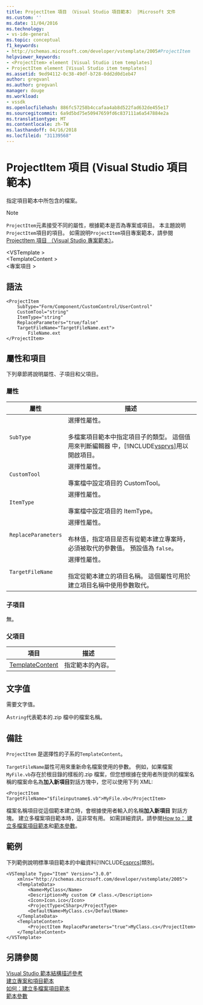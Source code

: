 ```yaml
---
title: ProjectItem 項目 （Visual Studio 項目範本） |Microsoft 文件
ms.custom: ''
ms.date: 11/04/2016
ms.technology:
- vs-ide-general
ms.topic: conceptual
f1_keywords:
- http://schemas.microsoft.com/developer/vstemplate/2005#ProjectItem
helpviewer_keywords:
- <ProjectItem> element [Visual Studio item templates]
- ProjectItem element [Visual Studio item templates]
ms.assetid: 9ed94112-0c38-49df-b728-0dd2d0d1eb47
author: gregvanl
ms.author: gregvanl
manager: douge
ms.workload:
- vssdk
ms.openlocfilehash: 886fc57258b4ccafaa4ab8d522fad632de455e17
ms.sourcegitcommit: 6a9d5bd75e50947659fd6c837111a6a547884e2a
ms.translationtype: MT
ms.contentlocale: zh-TW
ms.lasthandoff: 04/16/2018
ms.locfileid: "31139568"
---
```

# <a name="projectitem-element-visual-studio-item-templates"></a>ProjectItem 項目 (Visual Studio 項目範本)
指定項目範本中所包含的檔案。  
  
> [!NOTE]
>  `ProjectItem`元素接受不同的屬性，根據範本是否為專案或項目。 本主題說明`ProjectItem`項目的項目。 如需說明`ProjectItem`項目專案範本，請參閱[ProjectItem 項目 （Visual Studio 專案範本）](../extensibility/projectitem-element-visual-studio-project-templates.md)。  
  
 \<VSTemplate >  
 \<TemplateContent >  
 \<專案項目 >  
  
## <a name="syntax"></a>語法  
  
```  
<ProjectItem  
    SubType="Form/Component/CustomControl/UserControl"  
    CustomTool="string"  
    ItemType="string"  
    ReplaceParameters="true/false"  
    TargetFileName="TargetFileName.ext">  
        FileName.ext  
</ProjectItem>  
```  
  
## <a name="attributes-and-elements"></a>屬性和項目  
 下列章節將說明屬性、子項目和父項目。  
  
### <a name="attributes"></a>屬性  
  
|屬性|描述|  
|---------------|-----------------|  
|`SubType`|選擇性屬性。<br /><br /> 多檔案項目範本中指定項目子的類型。 這個值用來判斷編輯器 中，[!INCLUDE[vsprvs](../code-quality/includes/vsprvs_md.md)]用以開啟項目。|  
|`CustomTool`|選擇性屬性。<br /><br /> 專案檔中設定項目的 CustomTool。|  
|`ItemType`|選擇性屬性。<br /><br /> 專案檔中設定項目的 ItemType。|  
|`ReplaceParameters`|選擇性屬性。<br /><br /> 布林值，指定項目是否有從範本建立專案時，必須被取代的參數值。 預設值為 `false`。|  
|`TargetFileName`|選擇性屬性。<br /><br /> 指定從範本建立的項目名稱。 這個屬性可用於建立項目名稱中使用參數取代。|  
  
### <a name="child-elements"></a>子項目  
 無。  
  
### <a name="parent-elements"></a>父項目  
  
|項目|描述|  
|-------------|-----------------|  
|[TemplateContent](../extensibility/templatecontent-element-visual-studio-templates.md)|指定範本的內容。|  
  
## <a name="text-value"></a>文字值  
 需要文字值。  
  
 A`string`代表範本的.zip 檔中的檔案名稱。  
  
## <a name="remarks"></a>備註  
 `ProjectItem` 是選擇性的子系的`TemplateContent`。  
  
 `TargetFileName`屬性可用來重新命名檔案使用的參數。 例如，如果檔案`MyFile.vb`存在於根目錄的樣板的.zip 檔案，但您想根據在使用者所提供的檔案名稱的檔案命名為**加入新項目**對話方塊中，您可以使用下列 XML:  
  
```  
<ProjectItem TargetFileName="$fileinputname$.vb">MyFile.vb</ProjectItem>  
```  
  
 檔案名稱項目從這個範本建立時，會根據使用者輸入的名稱**加入新項目** 對話方塊。 建立多檔案項目範本時，這非常有用。 如需詳細資訊，請參閱[How to： 建立多檔案項目範本](../ide/how-to-create-multi-file-item-templates.md)和[範本參數](../ide/template-parameters.md)。  
  
## <a name="example"></a>範例  
 下列範例說明標準項目範本的中繼資料[!INCLUDE[csprcs](../data-tools/includes/csprcs_md.md)]類別。  
  
```  
<VSTemplate Type="Item" Version="3.0.0"  
    xmlns="http://schemas.microsoft.com/developer/vstemplate/2005">  
    <TemplateData>  
        <Name>MyClass</Name>  
        <Description>My custom C# class.</Description>  
        <Icon>Icon.ico</Icon>  
        <ProjectType>CSharp</ProjectType>  
        <DefaultName>MyClass.cs</DefaultName>  
    </TemplateData>  
    <TemplateContent>  
        <ProjectItem ReplaceParameters="true">MyClass.cs</ProjectItem>  
    </TemplateContent>  
</VSTemplate>  
```  
  
## <a name="see-also"></a>另請參閱  
 [Visual Studio 範本結構描述參考](../extensibility/visual-studio-template-schema-reference.md)   
 [建立專案和項目範本](../ide/creating-project-and-item-templates.md)   
 [如何：建立多檔案項目範本](../ide/how-to-create-multi-file-item-templates.md)   
 [範本參數](../ide/template-parameters.md)
